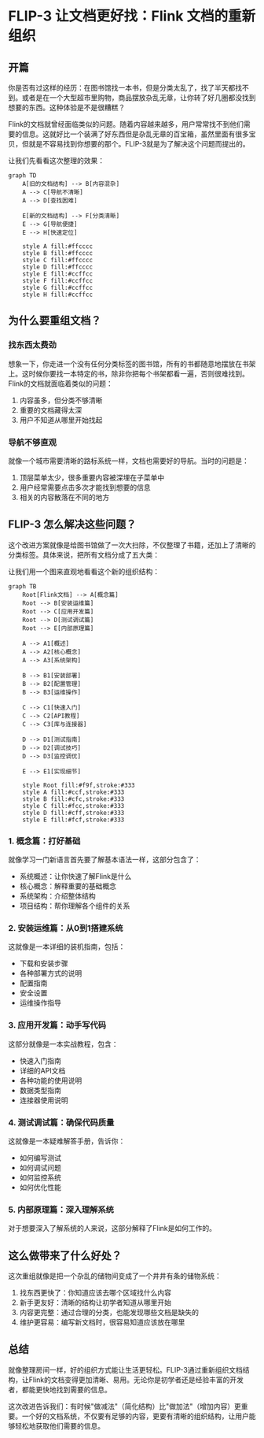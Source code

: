 # FLIP-3 让文档更好找：Flink 文档的重新组织

## 开篇

你是否有过这样的经历：在图书馆找一本书，但是分类太乱了，找了半天都找不到。或者是在一个大型超市里购物，商品摆放杂乱无章，让你转了好几圈都没找到想要的东西。这种体验是不是很糟糕？

Flink的文档就曾经面临类似的问题。随着内容越来越多，用户常常找不到他们需要的信息。这就好比一个装满了好东西但是杂乱无章的百宝箱，虽然里面有很多宝贝，但就是不容易找到你想要的那个。FLIP-3就是为了解决这个问题而提出的。

让我们先看看这次整理的效果：

```mermaid
graph TD
    A[旧的文档结构] --> B[内容混杂]
    A --> C[导航不清晰]
    A --> D[查找困难]
    
    E[新的文档结构] --> F[分类清晰]
    E --> G[导航便捷]
    E --> H[快速定位]
    
    style A fill:#ffcccc
    style B fill:#ffcccc
    style C fill:#ffcccc
    style D fill:#ffcccc
    style E fill:#ccffcc
    style F fill:#ccffcc
    style G fill:#ccffcc
    style H fill:#ccffcc
```

## 为什么要重组文档？

### 找东西太费劲

想象一下，你走进一个没有任何分类标签的图书馆，所有的书都随意地摆放在书架上。这时候你要找一本特定的书，除非你把每个书架都看一遍，否则很难找到。Flink的文档就面临着类似的问题：

1. 内容虽多，但分类不够清晰
2. 重要的文档藏得太深
3. 用户不知道从哪里开始找起

### 导航不够直观

就像一个城市需要清晰的路标系统一样，文档也需要好的导航。当时的问题是：

1. 顶层菜单太少，很多重要内容被深埋在子菜单中
2. 用户经常需要点击多次才能找到想要的信息
3. 相关的内容散落在不同的地方

## FLIP-3 怎么解决这些问题？

这个改进方案就像是给图书馆做了一次大扫除，不仅整理了书籍，还加上了清晰的分类标签。具体来说，把所有文档分成了五大类：

让我们用一个图来直观地看看这个新的组织结构：

```mermaid
graph TB
    Root[Flink文档] --> A[概念篇]
    Root --> B[安装运维篇]
    Root --> C[应用开发篇]
    Root --> D[测试调试篇]
    Root --> E[内部原理篇]
    
    A --> A1[概述]
    A --> A2[核心概念]
    A --> A3[系统架构]
    
    B --> B1[安装部署]
    B --> B2[配置管理]
    B --> B3[运维操作]
    
    C --> C1[快速入门]
    C --> C2[API教程]
    C --> C3[库与连接器]
    
    D --> D1[测试指南]
    D --> D2[调试技巧]
    D --> D3[监控调优]
    
    E --> E1[实现细节]
    
    style Root fill:#f9f,stroke:#333
    style A fill:#ccf,stroke:#333
    style B fill:#cfc,stroke:#333
    style C fill:#fcc,stroke:#333
    style D fill:#cff,stroke:#333
    style E fill:#fcf,stroke:#333
```

### 1. 概念篇：打好基础

就像学习一门新语言首先要了解基本语法一样，这部分包含了：
- 系统概述：让你快速了解Flink是什么
- 核心概念：解释重要的基础概念
- 系统架构：介绍整体结构
- 项目结构：帮你理解各个组件的关系

### 2. 安装运维篇：从0到1搭建系统

这就像是一本详细的装机指南，包括：
- 下载和安装步骤
- 各种部署方式的说明
- 配置指南
- 安全设置
- 运维操作指导

### 3. 应用开发篇：动手写代码

这部分就像是一本实战教程，包含：
- 快速入门指南
- 详细的API文档
- 各种功能的使用说明
- 数据类型指南
- 连接器使用说明

### 4. 测试调试篇：确保代码质量

这就像是一本疑难解答手册，告诉你：
- 如何编写测试
- 如何调试问题
- 如何监控系统
- 如何优化性能

### 5. 内部原理篇：深入理解系统

对于想要深入了解系统的人来说，这部分解释了Flink是如何工作的。

## 这么做带来了什么好处？

这次重组就像是把一个杂乱的储物间变成了一个井井有条的储物系统：

1. 找东西更快了：你知道应该去哪个区域找什么内容
2. 新手更友好：清晰的结构让初学者知道从哪里开始
3. 内容更完整：通过合理的分类，也能发现哪些文档是缺失的
4. 维护更容易：编写新文档时，很容易知道应该放在哪里

## 总结

就像整理房间一样，好的组织方式能让生活更轻松。FLIP-3通过重新组织文档结构，让Flink的文档变得更加清晰、易用。无论你是初学者还是经验丰富的开发者，都能更快地找到需要的信息。

这次改进告诉我们：有时候"做减法"（简化结构）比"做加法"（增加内容）更重要。一个好的文档系统，不仅要有足够的内容，更要有清晰的组织结构，让用户能够轻松地获取他们需要的信息。
